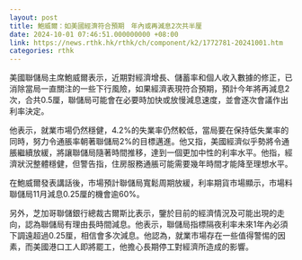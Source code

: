```yaml
---
layout: post
title: 鮑威爾：如美國經濟符合預期　年內或再減息2次共半厘
date: 2024-10-01 07:46:51.000000000 +08:00
link: https://news.rthk.hk/rthk/ch/component/k2/1772781-20241001.htm
categories: rthk
---
```


美國聯儲局主席鮑威爾表示，近期對經濟增長、儲蓄率和個人收入數據的修正，已消除當局一直關注的一些下行風險，如果經濟表現符合預期，預計今年將再減息2次，合共0.5厘，聯儲局可能會在必要時加快或放慢減息速度，並會逐次會議作出利率決定。

他表示，就業市場仍然穩健，4.2%的失業率仍然較低，當局要在保持低失業率的同時，努力令通脹率朝著聯儲局2%的目標邁進。他又指，美國經濟似乎勢將令通脹繼續放緩，將讓聯儲局隨著時間推移，達到一個更加中性的利率水平。他指，經濟狀況整體穩健，但警告指，住房服務通脹可能需要幾年時間才能降至理想水平。

在鮑威爾發表講話後，市場預計聯儲局寬鬆周期放緩，利率期貨市場顯示，市場料聯儲局11月減息0.25厘的機會逾60%。

另外，芝加哥聯儲銀行總裁古爾斯比表示，鑒於目前的經濟情況及可能出現的走向，認為聯儲局有理由長時間減息。他表示，聯儲局指標隔夜利率未來1年內必須下調遠超過0.25厘，相信會多次減息。他認為，就業市場存在一些值得警惕的因素，而美國港口工人即將罷工，他擔心長期停工對經濟所造成的影響。
